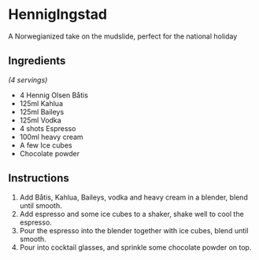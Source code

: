 # HennigIngstad
A Norwegianized take on the mudslide, perfect for the national holiday

## Ingredients
*(4 servings)*

- 4 Hennig Olsen Båtis
- 125ml Kahlua
- 125ml Baileys
- 125ml Vodka
- 4 shots Espresso
- 100ml heavy cream
- A few Ice cubes
- Chocolate powder

## Instructions

1. Add Båtis, Kahlua, Baileys, vodka and heavy cream in a blender, blend until smooth.
2. Add espresso and some ice cubes to a shaker, shake well to cool the espresso.
3. Pour the espresso into the blender together with ice cubes, blend until smooth.
4. Pour into cocktail glasses, and sprinkle some chocolate powder on top.

